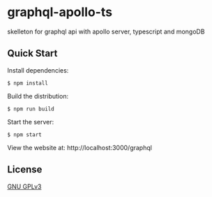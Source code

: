 # graphql-apollo-ts

skelleton for graphql api with apollo server, typescript and mongoDB

## Quick Start

Install dependencies:

```console
$ npm install
```

Build the distribution:

```console
$ npm run build
```

Start the server:

```console
$ npm start
```

View the website at: http://localhost:3000/graphql

## License

[GNU GPLv3](LICENSE)
